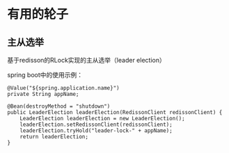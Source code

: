 # 有用的轮子

## 主从选举
基于redisson的RLock实现的主从选举（leader election）

spring boot中的使用示例：
```
@Value("${spring.application.name}")
private String appName;

@Bean(destroyMethod = "shutdown")
public LeaderElection leaderElection(RedissonClient redissonClient) {
    LeaderElection leaderElection = new LeaderElection();
    leaderElection.setRedissonClient(redissonClient);
    leaderElection.tryHold("leader-lock-" + appName);
    return leaderElection;
}
```
